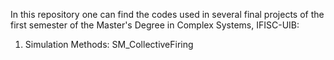 In this repository one can find the codes used in several final projects of the first semester of the Master's
Degree in Complex Systems, IFISC-UIB:

1. Simulation Methods: SM_CollectiveFiring

